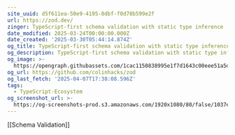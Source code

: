 ```yaml
---
site_uuid: d5f611ea-50e9-4195-8dbf-f0d70b599e2f
url: https://zod.dev/
zinger: TypeScript-first schema validation with static type inference
date_modified: 2025-03-24T00:00:00.000Z
date_created: '2025-03-30T05:44:14.874Z'
og_title: TypeScript-first schema validation with static type inference
og_description: TypeScript-first schema validation with static type inference
og_image: >-
  https://opengraph.githubassets.com/1cac1150838995e1f7d1643c00eee51a5d884f2054f995c9d3225b07b0eddb39/colinhacks/zod
og_url: https://github.com/colinhacks/zod
og_last_fetch: '2025-04-07T17:38:08.596Z'
tags:
  - TypeScript-Ecosystem
og_screenshot_url: >-
  https://og-screenshots-prod.s3.amazonaws.com/1920x1080/80/false/1037eea7bbbae1b725d677e68abe19000bc2e84c668a62e70dbc407977fd8206.jpeg
---
```


[[Schema Validation]]

